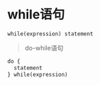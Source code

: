 while语句
===

`while(expression) statement`

> do-while语句

```markdown
do {
  statement
} while(expression)
```